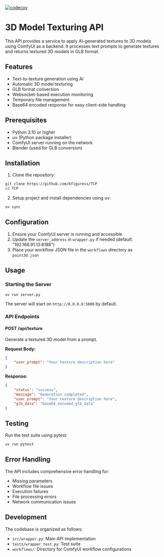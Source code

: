 [![codecov](https://codecov.io/gh/6figuress/TCP/graph/badge.svg?token=9M193G924T)](https://codecov.io/gh/6figuress/TCP)

# 3D Model Texturing API

This API provides a service to apply AI-generated textures to 3D models using ComfyUI as a backend. It processes text prompts to generate textures and returns textured 3D models in GLB format.

## Features

- Text-to-texture generation using AI
- Automatic 3D model texturing
- GLB format conversion
- Websocket-based execution monitoring
- Temporary file management
- Base64 encoded response for easy client-side handling

## Prerequisites

- Python 3.10 or higher
- uv (Python package installer)
- ComfyUI server running on the network
- Blender (used for GLB conversion)

## Installation

1. Clone the repository:
```bash
git clone https://github.com/6figuress/TCP
cd TCP
```

2. Setup project and install dependencies using uv:
```bash
uv sync
```

## Configuration

1. Ensure your ComfyUI server is running and accessible
2. Update the `server_address` in `wrapper.py` if needed (default: "192.168.91.13:8188")
3. Place your workflow JSON file in the `workflows` directory as `paint3d.json`

## Usage

### Starting the Server

```bash
uv run server.py
```

The server will start on `http://0.0.0.0:5000` by default.

### API Endpoints

#### POST /api/texture

Generate a textured 3D model from a prompt.

**Request Body:**
```json
{
    "user_prompt": "Your texture description here"
}
```

**Response:**
```json
{
    "status": "success",
    "message": "Generation completed",
    "user_prompt": "Your texture description here",
    "glb_data": "base64_encoded_glb_data"
}
```

## Testing

Run the test suite using pytest:
```bash
uv run pytest
```

## Error Handling

The API includes comprehensive error handling for:
- Missing parameters
- Workflow file issues
- Execution failures
- File processing errors
- Network communication issues

## Development

The codebase is organized as follows:
- `src/wrapper.py`: Main API implementation
- `tests/wrapper_test.py`: Test suite
- `workflows/`: Directory for ComfyUI workflow configurations
